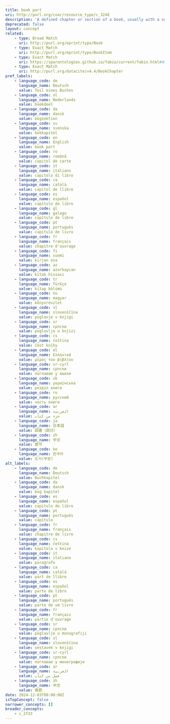```yaml
---
title: book part
uri: http://purl.org/coar/resource_type/c_3248
description: 'A defined chapter or section of a book, usually with a separate title or number. [Source: http://purl.org/spar/fabio/BookChapter]'
deprecated: false
layout: concept
related:
    - type: Broad Match
      uri: http://purl.org/eprint/type/Book
    - type: Exact Match
      uri: http://purl.org/eprint/type/BookItem
    - type: Exact Match
      uri: https://sparontologies.github.io/fabio/current/fabio.html#d4e2277
    - type: Exact Match
      uri: http://purl.org/datacite/v4.4/BookChapter
pref_labels:
    - language_code: de
      language_name: Deutsch
      value: Teil eines Buches
    - language_code: nl
      language_name: Nederlands
      value: boekdeel
    - language_code: da
      language_name: dansk
      value: bogsektion
    - language_code: sv
      language_name: svenska
      value: bokkapitel
    - language_code: en
      language_name: English
      value: book part
    - language_code: ro
      language_name: română
      value: capitol de carte
    - language_code: it
      language_name: italiano
      value: capitolo di libro
    - language_code: ca
      language_name: català
      value: capítol de llibre
    - language_code: es
      language_name: español
      value: capítulo de libro
    - language_code: gl
      language_name: galego
      value: capítulo de libro
    - language_code: pt
      language_name: português
      value: capítulo de livro
    - language_code: fr
      language_name: français
      value: chapitre d'ouvrage
    - language_code: fi
      language_name: suomi
      value: kirjan osa
    - language_code: az
      language_name: azərbaycan
      value: kitab hissəsi
    - language_code: tr
      language_name: Türkçe
      value: kitap bölümü
    - language_code: hu
      language_name: magyar
      value: könyvrészlet
    - language_code: sl
      language_name: slovenščina
      value: poglavje v knjigi
    - language_code: sr
      language_name: српски
      value: poglavlje u knjizi
    - language_code: cs
      language_name: čeština
      value: část knihy
    - language_code: el
      language_name: Ελληνικά
      value: μέρος του βιβλίου
    - language_code: sr-cyrl
      language_name: српски
      value: поглавље у књизи
    - language_code: uk
      language_name: українська
      value: розділ книги
    - language_code: ru
      language_name: русский
      value: часть книги
    - language_code: ar
      language_name: العربية
      value: جزء من كتاب
    - language_code: ja
      language_name: 日本語
      value: 図書（部分）
    - language_code: zh
      language_name: 中文
      value: 章节
    - language_code: ko
      language_name: 한국어
      value: 도서(부분)
alt_labels:
    - language_code: de
      language_name: Deutsch
      value: Buchkapitel
    - language_code: da
      language_name: dansk
      value: bog kapitel
    - language_code: es
      language_name: español
      value: capitulo de libro
    - language_code: pt
      language_name: português
      value: capítulo
    - language_code: fr
      language_name: français
      value: chapitre de livre
    - language_code: cs
      language_name: čeština
      value: kapitola v knize
    - language_code: it
      language_name: italiano
      value: paragrafo
    - language_code: ca
      language_name: català
      value: part de llibre
    - language_code: es
      language_name: español
      value: parte de libro
    - language_code: pt
      language_name: português
      value: parte de um livro
    - language_code: fr
      language_name: français
      value: partie d'ouvrage
    - language_code: sr
      language_name: српски
      value: poglavlje u monografiji
    - language_code: sl
      language_name: slovenščina
      value: sestavek v knjigi
    - language_code: sr-cyrl
      language_name: српски
      value: поглавље у монографији
    - language_code: ar
      language_name: العربية
      value: فصل من كتاب
    - language_code: zh
      language_name: 中文
      value: 章節
date: 2024-12-03T00:00:00Z
isTopConcept: false
narrower_concepts: []
broader_concepts:
    - c_2f33
---
```



